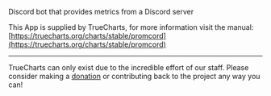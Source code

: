 Discord bot that provides metrics from a Discord server

This App is supplied by TrueCharts, for more information visit the manual: [https://truecharts.org/charts/stable/promcord](https://truecharts.org/charts/stable/promcord)

---

TrueCharts can only exist due to the incredible effort of our staff.
Please consider making a [donation](https://truecharts.org/about/sponsor) or contributing back to the project any way you can!
